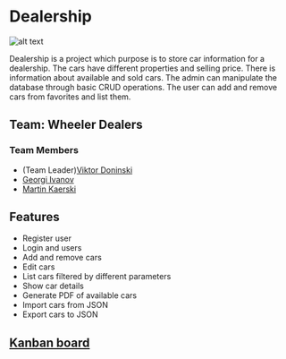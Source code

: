 # Dealership
![alt text](https://di-uploads-pod1.s3.amazonaws.com/depaulachevy/uploads/2016/10/Car-Dealerships.jpg)

Dealership is a project which purpose is to store car information for a dealership. The cars have different properties and selling price.
There is information about available and sold cars. The admin can manipulate the database through basic CRUD operations. The user can add and remove cars from favorites and list them.

## Team: Wheeler Dealers
### Team Members
* (Team Leader)[Viktor Doninski](https://gitlab.com/vicktor)
* [Georgi Ivanov](https://gitlab.com/ivanovg94)
* [Martin Kaerski](https://gitlab.com/MartinKaerski)

## Features
* Register user
* Login and  users
* Add and remove cars
* Edit cars
* List cars filtered by different parameters
* Show car details
* Generate PDF of available cars
* Import cars from JSON
* Export cars to JSON

## [Kanban board](https://trello.com/b/1BDyADpf/team7)

